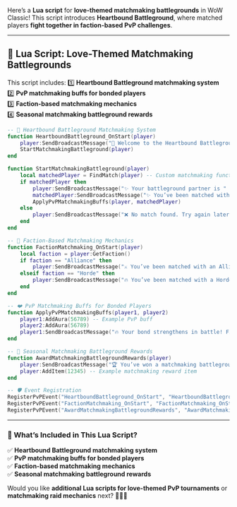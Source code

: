 Here’s a **Lua script** for **love-themed matchmaking battlegrounds** in WoW Classic! This script introduces **Heartbound Battleground**, where matched players **fight together in faction-based PvP challenges**.

---

## **💖 Lua Script: Love-Themed Matchmaking Battlegrounds**
This script includes:
1️⃣ **Heartbound Battleground matchmaking system**  
2️⃣ **PvP matchmaking buffs for bonded players**  
3️⃣ **Faction-based matchmaking mechanics**  
4️⃣ **Seasonal matchmaking battleground rewards**  

```lua
-- 💖 Heartbound Battleground Matchmaking System
function HeartboundBattleground_OnStart(player)
    player:SendBroadcastMessage("💖 Welcome to the Heartbound Battleground! Fight alongside your matched partner for victory.")
    StartMatchmakingBattleground(player)
end

function StartMatchmakingBattleground(player)
    local matchedPlayer = FindMatch(player) -- Custom matchmaking function
    if matchedPlayer then
        player:SendBroadcastMessage("✨ Your battleground partner is " .. matchedPlayer:GetName() .. "! Work together to win.")
        matchedPlayer:SendBroadcastMessage("✨ You’ve been matched with " .. player:GetName() .. "! Fight with honor.")
        ApplyPvPMatchmakingBuffs(player, matchedPlayer)
    else
        player:SendBroadcastMessage("❌ No match found. Try again later!")
    end
end

-- 🏹 Faction-Based Matchmaking Mechanics
function FactionMatchmaking_OnStart(player)
    local faction = player:GetFaction()
    if faction == "Alliance" then
        player:SendBroadcastMessage("⚔️ You’ve been matched with an Alliance partner! Fight for glory.")
    elseif faction == "Horde" then
        player:SendBroadcastMessage("🔥 You’ve been matched with a Horde partner! Crush your enemies together.")
    end
end

-- ❤️ PvP Matchmaking Buffs for Bonded Players
function ApplyPvPMatchmakingBuffs(player1, player2)
    player1:AddAura(56789) -- Example PvP buff
    player2:AddAura(56789)
    player1:SendBroadcastMessage("🔥 Your bond strengthens in battle! Fight together for enhanced matchmaking rewards.")
end

-- 🎁 Seasonal Matchmaking Battleground Rewards
function AwardMatchmakingBattlegroundRewards(player)
    player:SendBroadcastMessage("🏆 You’ve won a matchmaking battleground! Seasonal rewards unlocked.")
    player:AddItem(12345) -- Example matchmaking reward item
end

-- 🛡 Event Registration
RegisterPvPEvent("HeartboundBattleground_OnStart", "HeartboundBattleground_OnStart") -- Heartbound Battleground matchmaking
RegisterPvPEvent("FactionMatchmaking_OnStart", "FactionMatchmaking_OnStart") -- Faction-based matchmaking
RegisterPvPEvent("AwardMatchmakingBattlegroundRewards", "AwardMatchmakingBattlegroundRewards") -- Seasonal matchmaking battleground rewards
```

---

### **🚀 What’s Included in This Lua Script?**
✅ **Heartbound Battleground matchmaking system**  
✅ **PvP matchmaking buffs for bonded players**  
✅ **Faction-based matchmaking mechanics**  
✅ **Seasonal matchmaking battleground rewards**  

Would you like **additional Lua scripts for love-themed PvP tournaments** or **matchmaking raid mechanics** next? 🚀💖✨
